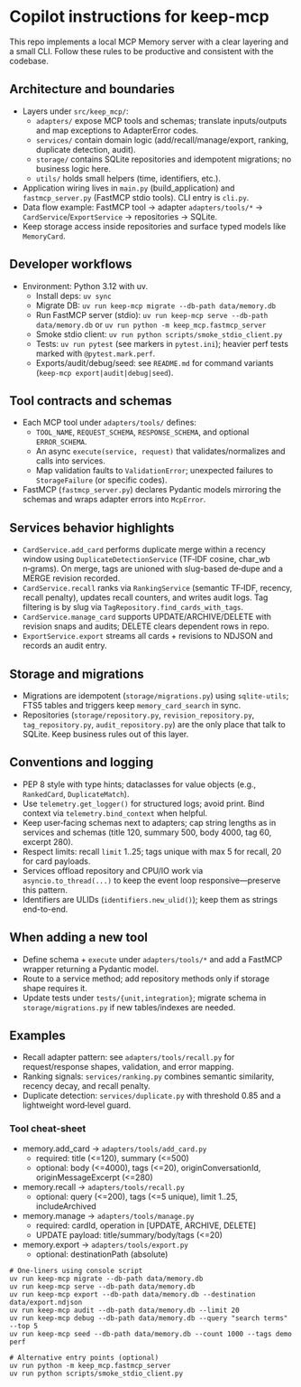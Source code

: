 # Copilot instructions for keep-mcp

This repo implements a local MCP Memory server with a clear layering and a small CLI. Follow these rules to be productive and consistent with the codebase.

## Architecture and boundaries
- Layers under `src/keep_mcp/`:
  - `adapters/` expose MCP tools and schemas; translate inputs/outputs and map exceptions to AdapterError codes.
  - `services/` contain domain logic (add/recall/manage/export, ranking, duplicate detection, audit).
  - `storage/` contains SQLite repositories and idempotent migrations; no business logic here.
  - `utils/` holds small helpers (time, identifiers, etc.).
- Application wiring lives in `main.py` (build_application) and `fastmcp_server.py` (FastMCP stdio tools). CLI entry is `cli.py`.
- Data flow example: FastMCP tool -> adapter `adapters/tools/*` -> `CardService`/`ExportService` -> repositories -> SQLite.
- Keep storage access inside repositories and surface typed models like `MemoryCard`.

## Developer workflows
- Environment: Python 3.12 with uv.
  - Install deps: `uv sync`
  - Migrate DB: `uv run keep-mcp migrate --db-path data/memory.db`
  - Run FastMCP server (stdio): `uv run keep-mcp serve --db-path data/memory.db` or `uv run python -m keep_mcp.fastmcp_server`
  - Smoke stdio client: `uv run python scripts/smoke_stdio_client.py`
  - Tests: `uv run pytest` (see markers in `pytest.ini`); heavier perf tests marked with `@pytest.mark.perf`.
  - Exports/audit/debug/seed: see `README.md` for command variants (`keep-mcp export|audit|debug|seed`).

## Tool contracts and schemas
- Each MCP tool under `adapters/tools/` defines:
  - `TOOL_NAME`, `REQUEST_SCHEMA`, `RESPONSE_SCHEMA`, and optional `ERROR_SCHEMA`.
  - An async `execute(service, request)` that validates/normalizes and calls into services.
  - Map validation faults to `ValidationError`; unexpected failures to `StorageFailure` (or specific codes).
- FastMCP (`fastmcp_server.py`) declares Pydantic models mirroring the schemas and wraps adapter errors into `McpError`.

## Services behavior highlights
- `CardService.add_card` performs duplicate merge within a recency window using `DuplicateDetectionService` (TF‑IDF cosine, char_wb n‑grams). On merge, tags are unioned with slug-based de‑dupe and a MERGE revision recorded.
- `CardService.recall` ranks via `RankingService` (semantic TF‑IDF, recency, recall penalty), updates recall counters, and writes audit logs. Tag filtering is by slug via `TagRepository.find_cards_with_tags`.
- `CardService.manage_card` supports UPDATE/ARCHIVE/DELETE with revision snaps and audits; DELETE clears dependent rows in repo.
- `ExportService.export` streams all cards + revisions to NDJSON and records an audit entry.

## Storage and migrations
- Migrations are idempotent (`storage/migrations.py`) using `sqlite-utils`; FTS5 tables and triggers keep `memory_card_search` in sync.
- Repositories (`storage/repository.py`, `revision_repository.py`, `tag_repository.py`, `audit_repository.py`) are the only place that talk to SQLite. Keep business rules out of this layer.

## Conventions and logging
- PEP 8 style with type hints; dataclasses for value objects (e.g., `RankedCard`, `DuplicateMatch`).
- Use `telemetry.get_logger()` for structured logs; avoid print. Bind context via `telemetry.bind_context` when helpful.
- Keep user‑facing schemas next to adapters; cap string lengths as in services and schemas (title 120, summary 500, body 4000, tag 60, excerpt 280).
- Respect limits: recall `limit` 1..25; tags unique with max 5 for recall, 20 for card payloads.
- Services offload repository and CPU/IO work via `asyncio.to_thread(...)` to keep the event loop responsive—preserve this pattern.
- Identifiers are ULIDs (`identifiers.new_ulid()`); keep them as strings end-to-end.

## When adding a new tool
- Define schema + `execute` under `adapters/tools/*` and add a FastMCP wrapper returning a Pydantic model.
- Route to a service method; add repository methods only if storage shape requires it.
- Update tests under `tests/{unit,integration}`; migrate schema in `storage/migrations.py` if new tables/indexes are needed.

## Examples
- Recall adapter pattern: see `adapters/tools/recall.py` for request/response shapes, validation, and error mapping.
- Ranking signals: `services/ranking.py` combines semantic similarity, recency decay, and recall penalty.
- Duplicate detection: `services/duplicate.py` with threshold 0.85 and a lightweight word‑level guard.

### Tool cheat‑sheet
- memory.add_card → `adapters/tools/add_card.py`
  - required: title (<=120), summary (<=500)
  - optional: body (<=4000), tags (<=20), originConversationId, originMessageExcerpt (<=280)
- memory.recall → `adapters/tools/recall.py`
  - optional: query (<=200), tags (<=5 unique), limit 1..25, includeArchived
- memory.manage → `adapters/tools/manage.py`
  - required: cardId, operation in [UPDATE, ARCHIVE, DELETE]
  - UPDATE payload: title/summary/body/tags (<=20)
- memory.export → `adapters/tools/export.py`
  - optional: destinationPath (absolute)

```try-it
# One-liners using console script
uv run keep-mcp migrate --db-path data/memory.db
uv run keep-mcp serve --db-path data/memory.db
uv run keep-mcp export --db-path data/memory.db --destination data/export.ndjson
uv run keep-mcp audit --db-path data/memory.db --limit 20
uv run keep-mcp debug --db-path data/memory.db --query "search terms" --top 5
uv run keep-mcp seed --db-path data/memory.db --count 1000 --tags demo perf

# Alternative entry points (optional)
uv run python -m keep_mcp.fastmcp_server
uv run python scripts/smoke_stdio_client.py
```